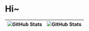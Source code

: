 # Hi~ 
|![GitHub Stats](https://github-readme-stats.vercel.app/api?username=CherishBY&show_icons=true&include_all_commits=true&theme=buefy&hide_border=true)|![GitHub Stats](https://github-readme-stats.vercel.app/api/top-langs/?username=CherishBY&layout=compact&theme=buefy&hide_border=true)
| ------------- | ------------- |
